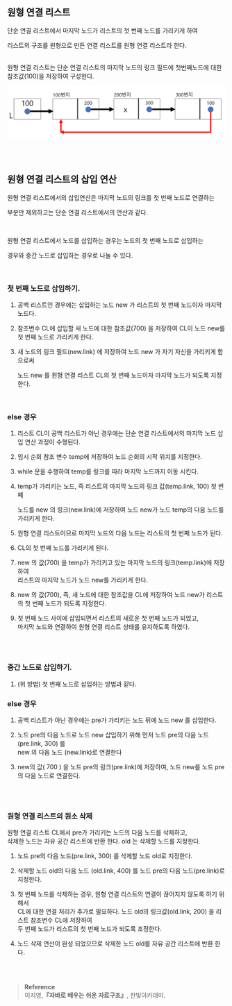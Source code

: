 ## **원형 연결 리스트**

단순 연결 리스트에서 마지막 노드가 리스트의 첫 번째 노드를 가리키게 하여 

리스트의 구조를 원형으로 만든 연결 리스트를 원형 연결 리스트라 한다. 

<br/>원형 연결 리스트는 단순 연결 리스트의 마지막 노드의 링크 필드에 첫번째노드에 대한 참조값(100)을 저장하여 구성한다.

![이미지](/programming/img/노노.PNG)

<br/><br/>

## 원형 연결 리스트의 삽입 연산

원형 연결 리스트에서의 삽입연산은 마지막 노드의 링크를 첫 번째 노드로 연결하는 

부분만 제외하고는 단순 연결 리스트에서의 연산과 같다. 

<br/>

원형 연결 리스트에서 노드를 삽입하는 경우는 노드의 첫 번째 노드로 삽입하는 

경우와 중간 노드로 삽입하는 경우로 나눌 수 있다.

<br/>

### 첫 번째 노드로 삽입하기.

1. 공백 리스트인 경우에는 삽입하는 노드 new 가 리스트의 첫 번째 노드이자 마지막 노드다.


2. 참조변수 CL에 삽입할 새 노드에 대한 참조값(700) 을 저장하여 CL이 노드 new를 첫 번째 노드로 가리키게 한다.


3. 새 노드의 링크 필드(new.link) 에 저장하여 노드 new 가 자기 자신을 가리키게 함으로써


    노드 new 를 원형 연결 리스트 CL의 첫 번째 노드이자 마지막 노드가 되도록 지정한다.

<br/>

### else 경우

1. 리스트 CL이 공백 리스트가 아닌 경우에는 단순 연결 리스트에서의 마지막 노드 삽입 연산 과정이 수행된다.

2. 임시 순회 참조 변수 temp에 저장하여 노드 순회의 시작 위치를 지정한다.

3. while 문을 수행하여 temp를 링크를 따라 마지막 노드까지 이동 시킨다.

4. temp가 가리키는 노드, 즉 리스트의 마지막 노드의 링크 값(temp.link, 100) 첫 번째 
    
    노드를 new 의 링크(new.link)에 저장하여 노드 new가 노드 temp의 다음 노드를 가리키게 한다.
    

5. 원형 연결 리스트이므로 마지막 노드의 다음 노드는 리스트의 첫 번째 노드가 된다.

6. CL의 첫 번째 노드를 가리키게 된다.

7. new 의 값(700) 을 temp가 가리키고 있는 마지막 노드의 링크(temp.link)에 저장하여 <br/>리스트의 마지막 노드가 노드 new를 가리키게 한다.

8. new 의 값(700), 즉, 새 노드에 대한 참조값을 CL에 저장하여 노드 new가 리스트의 첫 번째 노드가 되도록 지정한다.

9. 첫 번째 노드 사이에 삽입되면서 리스트의 새로운 첫 번째 노드가 되었고, <br/>마지막 노드와 연결하여 원형 연결 리스트 상태를 유지하도록 하였다.

<br/><br/>

### 중간 노드로 삽입하기.

1. (위 방법) 첫 번째 노드로 삽입하는 방법과 같다.

### else 경우

1. 공백 리스트가 아닌 경우에는 pre가 가리키는 노드 뒤에 노드 new 를 삽입한다.

2. 노드 pre의 다음 노드로 노드 new 삽입하기 위해 먼저 노드 pre의 다음 노드(pre.link, 300) 를 <br/>new 의 다음 노드 (new.link)로 연결한다

3. new의 값( 700 ) 을 노드 pre의 링크(pre.link)에 저장하여, 노드 new를 노드 pre의 다음 노드로 연결한다.

<br/><br/>

### 원형 연결 리스트의 원소 삭제

원형 연결 리스트 CL에서 pre가 가리키는 노드의 다음 노드를 삭제하고, <br/>삭제한 노드는 자유 공간 리스트에 반환 한다. old 는 삭제할 노드를 지정한다.


1. 노드 pre의 다음 노드(pre.link, 300) 를 삭제할 노드 old로 지정한다.

2. 삭제할 노드 old의 다음 노드 (old.link, 400) 를 노드 pre의 다음 노드(pre.link)로 지정한다.

3. 첫 번째 노드를 삭제하는 경우, 원형 연결 리스트의 연결이 끊어지지 않도록 하기 위해서 <br/>CL에 대한 연결 처리가 추가로 필요하다. 노드 old의 링크값(old.link, 200) 을 리스트 참조변수 CL에 저장하여 <br/>두 번째 노드가 리스트의 첫 번째 노드가 되도록 조정한다.

4. 노드 삭제 연산이 완성 되었으므로 삭제한 노드 old를 자유 공간 리스트에 반환 한다.


<br/><br/>

>**Reference**
<br/>이지영,**『**자바로 배우는 쉬운 자료구조**』**, 한빛아카데미.
